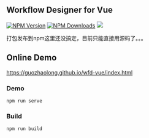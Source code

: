 ## Workflow Designer for Vue

[![NPM Version](http://img.shields.io/npm/v/wfd-vue.svg?style=flat)](https://www.npmjs.org/package/wfd-vue)
[![NPM Downloads](https://img.shields.io/npm/dm/wfd-vue.svg?style=flat)](https://www.npmjs.org/package/wfd-vue)
![](https://img.shields.io/badge/license-MIT-000000.svg)

打包发布到npm这里还没搞定，目前只能直接用源码了。。。
## Online Demo
https://guozhaolong.github.io/wfd-vue/index.html

### Demo
```
npm run serve
```

### Build
```
npm run build
```
